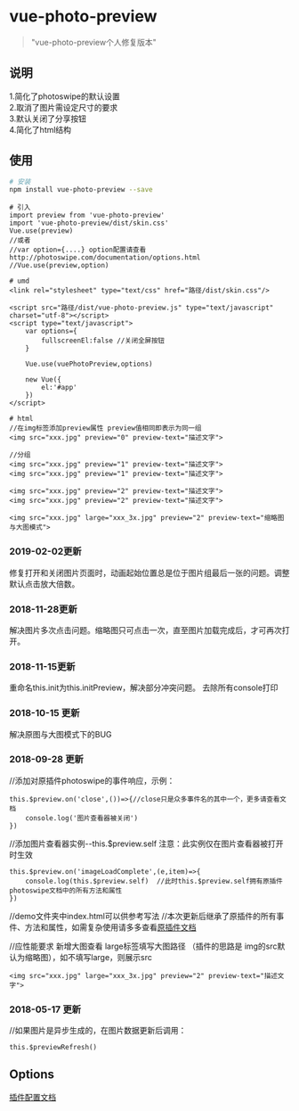 # vue-photo-preview

> \"vue-photo-preview个人修复版本\"

## 说明
1.简化了photoswipe的默认设置    
2.取消了图片需设定尺寸的要求    
3.默认关闭了分享按钮   
4.简化了html结构   

## 使用
``` bash
# 安装
npm install vue-photo-preview --save
```
```
# 引入
import preview from 'vue-photo-preview'
import 'vue-photo-preview/dist/skin.css'
Vue.use(preview)
//或者 
//var option={....} option配置请查看 http://photoswipe.com/documentation/options.html
//Vue.use(preview,option)
```
```
# umd
<link rel="stylesheet" type="text/css" href="路径/dist/skin.css"/>

<script src="路径/dist/vue-photo-preview.js" type="text/javascript" charset="utf-8"></script>
<script type="text/javascript">
	var options={
		fullscreenEl:false //关闭全屏按钮
	}
	
	Vue.use(vuePhotoPreview,options)
	
	new Vue({
		el:'#app'
	})
</script>
```
```
# html
//在img标签添加preview属性 preview值相同即表示为同一组
<img src="xxx.jpg" preview="0" preview-text="描述文字">

//分组
<img src="xxx.jpg" preview="1" preview-text="描述文字">
<img src="xxx.jpg" preview="1" preview-text="描述文字">

<img src="xxx.jpg" preview="2" preview-text="描述文字">
<img src="xxx.jpg" preview="2" preview-text="描述文字">

<img src="xxx.jpg" large="xxx_3x.jpg" preview="2" preview-text="缩略图与大图模式">
```



### 2019-02-02更新
修复打开和关闭图片页面时，动画起始位置总是位于图片组最后一张的问题。调整默认点击放大倍数。

### 2018-11-28更新
解决图片多次点击问题。缩略图只可点击一次，直至图片加载完成后，才可再次打开。

### 2018-11-15更新
重命名this.init为this.initPreview，解决部分冲突问题。
去除所有console打印

### 2018-10-15 更新
解决原图与大图模式下的BUG

### 2018-09-28 更新
//添加对原插件photoswipe的事件响应，示例：
```
this.$preview.on('close',())=>{//close只是众多事件名的其中一个，更多请查看文档
	console.log('图片查看器被关闭')
})
```

//添加图片查看器实例--this.$preview.self 注意：此实例仅在图片查看器被打开时生效
```
this.$preview.on('imageLoadComplete',(e,item)=>{
	console.log(this.$preview.self)  //此时this.$preview.self拥有原插件photoswipe文档中的所有方法和属性
})
```

//demo文件夹中index.html可以供参考写法
//本次更新后继承了原插件的所有事件、方法和属性，如需复杂使用请多多查看[原插件文档](http://photoswipe.com/documentation/api.html) 

//应性能要求 新增大图查看 large标签填写大图路径 （插件的思路是 img的src默认为缩略图），如不填写large，则展示src
```
<img src="xxx.jpg" large="xxx_3x.jpg" preview="2" preview-text="描述文字">
```

### 2018-05-17 更新
//如果图片是异步生成的，在图片数据更新后调用：
```
this.$previewRefresh()
```



## Options   
[插件配置文档](http://photoswipe.com/documentation/options.html)  

